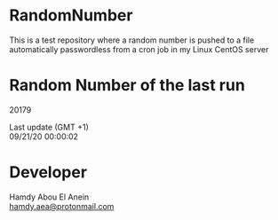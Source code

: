 # RandomNumber    
This is a test repository where a random number is pushed to a file automatically passwordless from a cron job in my Linux CentOS server    
# Random Number of the last run   
20179
      
Last update (GMT +1)    
09/21/20 00:00:02
# Developer    
Hamdy Abou El Anein   
hamdy.aea@protonmail.com
